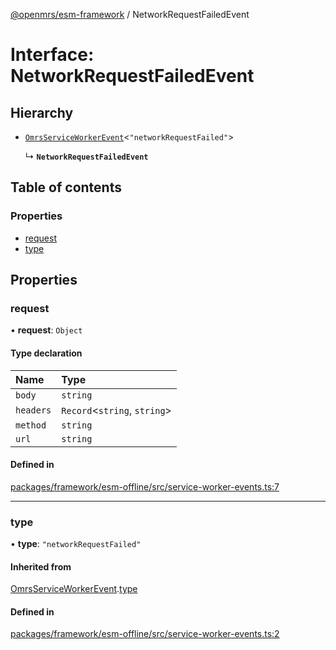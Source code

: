 [@openmrs/esm-framework](../API.md) / NetworkRequestFailedEvent

# Interface: NetworkRequestFailedEvent

## Hierarchy

- [`OmrsServiceWorkerEvent`](OmrsServiceWorkerEvent.md)<``"networkRequestFailed"``\>

  ↳ **`NetworkRequestFailedEvent`**

## Table of contents

### Properties

- [request](NetworkRequestFailedEvent.md#request)
- [type](NetworkRequestFailedEvent.md#type)

## Properties

### request

• **request**: `Object`

#### Type declaration

| Name | Type |
| :------ | :------ |
| `body` | `string` |
| `headers` | `Record`<`string`, `string`\> |
| `method` | `string` |
| `url` | `string` |

#### Defined in

[packages/framework/esm-offline/src/service-worker-events.ts:7](https://github.com/openmrs/openmrs-esm-core/blob/master/packages/framework/esm-offline/src/service-worker-events.ts#L7)

___

### type

• **type**: ``"networkRequestFailed"``

#### Inherited from

[OmrsServiceWorkerEvent](OmrsServiceWorkerEvent.md).[type](OmrsServiceWorkerEvent.md#type)

#### Defined in

[packages/framework/esm-offline/src/service-worker-events.ts:2](https://github.com/openmrs/openmrs-esm-core/blob/master/packages/framework/esm-offline/src/service-worker-events.ts#L2)

